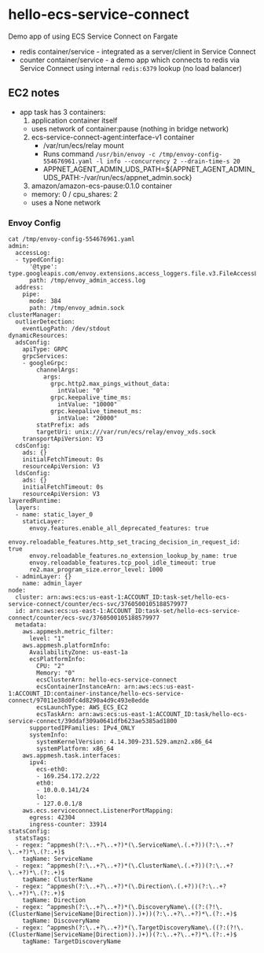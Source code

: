 # hello-ecs-service-connect

Demo app of using ECS Service Connect on Fargate

- redis container/service - integrated as a server/client in Service Connect
- counter container/service - a demo app which connects to redis via Service Connect
  using internal `redis:6379` lookup (no load balancer)

## EC2 notes

- app task has 3 containers:
  1. application container itself
    - uses network of container:pause (nothing in bridge network)
  2. ecs-service-connect-agent:interface-v1 container
     - /var/run/ecs/relay mount
     - Runs command `/usr/bin/envoy -c /tmp/envoy-config-554676961.yaml -l info --concurrency 2 --drain-time-s 20`
     - APPNET_AGENT_ADMIN_UDS_PATH=${APPNET_AGENT_ADMIN_UDS_PATH:-/var/run/ecs/appnet_admin.sock}
  3. amazon/amazon-ecs-pause:0.1.0 container
    - memory: 0 / cpu_shares: 2
    - uses a None network

### Envoy Config

```
cat /tmp/envoy-config-554676961.yaml 
admin:
  accessLog:
  - typedConfig:
      '@type': type.googleapis.com/envoy.extensions.access_loggers.file.v3.FileAccessLog
      path: /tmp/envoy_admin_access.log
  address:
    pipe:
      mode: 384
      path: /tmp/envoy_admin.sock
clusterManager:
  outlierDetection:
    eventLogPath: /dev/stdout
dynamicResources:
  adsConfig:
    apiType: GRPC
    grpcServices:
    - googleGrpc:
        channelArgs:
          args:
            grpc.http2.max_pings_without_data:
              intValue: "0"
            grpc.keepalive_time_ms:
              intValue: "10000"
            grpc.keepalive_timeout_ms:
              intValue: "20000"
        statPrefix: ads
        targetUri: unix:///var/run/ecs/relay/envoy_xds.sock
    transportApiVersion: V3
  cdsConfig:
    ads: {}
    initialFetchTimeout: 0s
    resourceApiVersion: V3
  ldsConfig:
    ads: {}
    initialFetchTimeout: 0s
    resourceApiVersion: V3
layeredRuntime:
  layers:
  - name: static_layer_0
    staticLayer:
      envoy.features.enable_all_deprecated_features: true
      envoy.reloadable_features.http_set_tracing_decision_in_request_id: true
      envoy.reloadable_features.no_extension_lookup_by_name: true
      envoy.reloadable_features.tcp_pool_idle_timeout: true
      re2.max_program_size.error_level: 1000
  - adminLayer: {}
    name: admin_layer
node:
  cluster: arn:aws:ecs:us-east-1:ACCOUNT_ID:task-set/hello-ecs-service-connect/counter/ecs-svc/3760500105188579977
  id: arn:aws:ecs:us-east-1:ACCOUNT_ID:task-set/hello-ecs-service-connect/counter/ecs-svc/3760500105188579977
  metadata:
    aws.appmesh.metric_filter:
      level: "1"
    aws.appmesh.platformInfo:
      AvailabilityZone: us-east-1a
      ecsPlatformInfo:
        CPU: "2"
        Memory: "0"
        ecsClusterArn: hello-ecs-service-connect
        ecsContainerInstanceArn: arn:aws:ecs:us-east-1:ACCOUNT_ID:container-instance/hello-ecs-service-connect/97011e38d0fc4d8290a4d9c493e8edde
        ecsLaunchType: AWS_ECS_EC2
        ecsTaskArn: arn:aws:ecs:us-east-1:ACCOUNT_ID:task/hello-ecs-service-connect/39ddaf309a0641dfb623ae5385ad1800
      supportedIPFamilies: IPv4_ONLY
      systemInfo:
        systemKernelVersion: 4.14.309-231.529.amzn2.x86_64
        systemPlatform: x86_64
    aws.appmesh.task.interfaces:
      ipv4:
        ecs-eth0:
        - 169.254.172.2/22
        eth0:
        - 10.0.0.141/24
        lo:
        - 127.0.0.1/8
    aws.ecs.serviceconnect.ListenerPortMapping:
      egress: 42304
      ingress-counter: 33914
statsConfig:
  statsTags:
  - regex: ^appmesh(?:\..+?\..+?)*(\.ServiceName\.(.+?))(?:\..+?\..+?)*\.(?:.+)$
    tagName: ServiceName
  - regex: ^appmesh(?:\..+?\..+?)*(\.ClusterName\.(.+?))(?:\..+?\..+?)*\.(?:.+)$
    tagName: ClusterName
  - regex: ^appmesh(?:\..+?\..+?)*(\.Direction\.(.+?))(?:\..+?\..+?)*\.(?:.+)$
    tagName: Direction
  - regex: ^appmesh(?:\..+?\..+?)*(\.DiscoveryName\.((?:(?!\.(ClusterName|ServiceName|Direction)).)+))(?:\..+?\..+?)*\.(?:.+)$
    tagName: DiscoveryName
  - regex: ^appmesh(?:\..+?\..+?)*(\.TargetDiscoveryName\.((?:(?!\.(ClusterName|ServiceName|Direction)).)+))(?:\..+?\..+?)*\.(?:.+)$
    tagName: TargetDiscoveryName
```